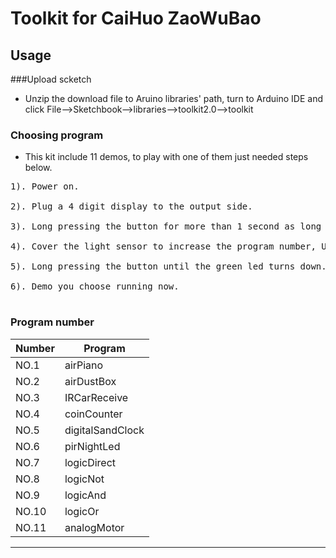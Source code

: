 # Toolkit for CaiHuo ZaoWuBao 
## Usage
###Upload scketch
* Unzip the download file to Aruino libraries' path, turn to Arduino IDE and click File-->Sketchbook-->libraries-->toolkit2.0-->toolkit<br>

### Choosing program
* This kit include 11 demos, to play with one of them just needed steps below. <br>
<pre>
1). Power on.<br>
2). Plug a 4 digit display to the output side.  <br>
3). Long pressing the button for more than 1 second as long as you see the green led light up at the bottom-right . <br>
4). Cover the light sensor to increase the program number, Uncover when see the program number you want. <br>
5). Long pressing the button until the green led turns down. <br>
6). Demo you choose running now. <br>
</pre>

### Program number
Number     | Program    
------ | -------------
NO.1   | airPiano 
NO.2   | airDustBox 
NO.3   | IRCarReceive 
NO.4   | coinCounter
NO.5   | digitalSandClock
NO.6   | pirNightLed 
NO.7   | logicDirect 
NO.8   | logicNot   
NO.9   | logicAnd  <br>
NO.10  | logicOr <br> 
NO.11  | analogMotor  <br>
-----------------------
